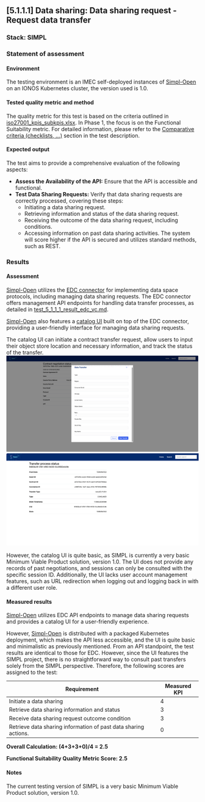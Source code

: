 ## [5.1.1.1] Data sharing: Data sharing request - Request data transfer
### Stack: SIMPL

### Statement of assessment
#### Environment

The testing environment is an IMEC self-deployed instances of [Simpl-Open](https://code.europa.eu/simpl/simpl-open) on
an IONOS Kubernetes cluster, the version used is 1.0.

#### Tested quality metric and method

The quality metric for this test is based on the criteria outlined
in [iso27001_kpis_subkpis.xlsx](../../../../../design_decisions/background_info/iso27001_kpis_subkpis.xlsx). In Phase 1,
the focus is on the Functional Suitability metric. For detailed information, please refer to
the [Comparative criteria (checklists, ...)](./test.md#comparative-criteria-checklists-) section in the test
description.

#### Expected output
The test aims to provide a comprehensive evaluation of the following aspects:

- **Assess the Availability of the API:** Ensure that the API is accessible and functional.
- **Test Data Sharing Requests:** Verify that data sharing requests are correctly processed, covering these steps:
    - Initiating a data sharing request.
    - Retrieving information and status of the data sharing request.
    - Receiving the outcome of the data sharing request, including conditions.
    - Accessing information on past data sharing activities.
The system will score higher if the API is secured and utilizes standard methods, such as REST.

### Results
#### Assessment

[Simpl-Open](https://code.europa.eu/simpl/simpl-open) utilizes the [EDC connector](https://code.europa.eu/simpl/simpl-open/development/gaia-x-edc/simpl-edc) for implementing data space protocols, including managing data sharing requests. The EDC connector offers management API endpoints for handling data transfer processes, as detailed in [test_5_1_1_1_result_edc_vc.md](result_edc_vc.md).

[Simpl-Open](https://code.europa.eu/simpl/simpl-open) also features a [catalog UI](https://code.europa.eu/simpl/simpl-open/development/gaia-x-edc/simpl-catalogue-client) built on top of the EDC connector, providing a user-friendly interface for managing data sharing requests.

The catalog UI can initiate a contract transfer request, allow users to input their object store location and necessary information, and track the status of the transfer.
![transfer_SIMPL.png](images/transfer_SIMPL.png)
![transfer_status_SIMPL.png](images/transfer_status_SIMPL.png)

However, the catalog UI is quite basic, as SIMPL is currently a very basic Minimum Viable Product solution, version 1.0. The UI does not provide any records of past negotiations, and sessions can only be consulted with the specific session ID. Additionally, the UI lacks user account management features, such as URL redirection when logging out and logging back in with a different user role.

#### Measured results

[Simpl-Open](https://code.europa.eu/simpl/simpl-open) utilizes EDC API endpoints to manage data sharing requests and provides a catalog UI for a user-friendly experience. 

However, [Simpl-Open](https://code.europa.eu/simpl/simpl-open) is distributed with a packaged Kubernetes deployment, which makes the API less accessible, and the UI is quite basic and minimalistic as previously mentioned. 
From an API standpoint, the test results are identical to those for EDC. 
However, since the UI features the SIMPL project, there is no straightforward way to consult past transfers solely from the SIMPL perspective. Therefore, the following scores are assigned to the test:

| Requirement | Measured KPI |
| -|--------------|
| Initiate a data sharing | 4            |
| Retrieve data sharing information and status | 3            |
| Receive data sharing request outcome condition | 3            |
| Retrieve data sharing information of past data sharing actions. | 0            |

**Overall Calculation: (4+3+3+0)/4 = 2.5**

**Functional Suitability Quality Metric Score: 2.5**

#### Notes

The current testing version of SIMPL is a very basic Minimum Viable Product solution, version 1.0.   

